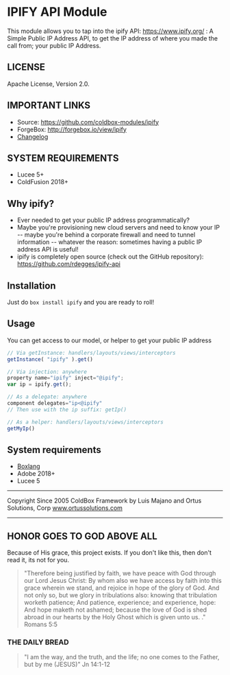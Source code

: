 # IPIFY API Module

This module allows you to tap into the ipify API: https://www.ipify.org/ : A Simple Public IP Address API, to get the IP address of where you made the call from; your public IP Address.

## LICENSE

Apache License, Version 2.0.

## IMPORTANT LINKS

* Source: https://github.com/coldbox-modules/ipify
* ForgeBox: http://forgebox.io/view/ipify
* [Changelog](changelog.md)

## SYSTEM REQUIREMENTS

* Lucee 5+
* ColdFusion 2018+

## Why ipify?

* Ever needed to get your public IP address programmatically?
* Maybe you're provisioning new cloud servers and need to know your IP -- maybe you're behind a corporate firewall and need to tunnel information -- whatever the reason: sometimes having a public IP address API is useful!
* ipify is completely open source (check out the GitHub repository): https://github.com/rdegges/ipify-api

## Installation

Just do `box install ipify` and you are ready to roll!

## Usage

You can get access to our model, or helper to get your public IP address

```js
// Via getInstance: handlers/layouts/views/interceptors
getInstance( "ipify" ).get()

// Via injection: anywhere
property name="ipify" inject="@ipify";
var ip = ipify.get();

// As a delegate: anywhere
component delegates="ip<@ipify"
// Then use with the ip suffix: getIp()

// As a helper: handlers/layouts/views/interceptors
getMyIp()
```

## System requirements
* [Boxlang](https://www.boxlang.io)
* Adobe 2018+
* Lucee 5

********************************************************************************
Copyright Since 2005 ColdBox Framework by Luis Majano and Ortus Solutions, Corp
www.ortussolutions.com
********************************************************************************

## HONOR GOES TO GOD ABOVE ALL

Because of His grace, this project exists. If you don't like this, then don't read it, its not for you.

>"Therefore being justified by faith, we have peace with God through our Lord Jesus Christ:
By whom also we have access by faith into this grace wherein we stand, and rejoice in hope of the glory of God.
And not only so, but we glory in tribulations also: knowing that tribulation worketh patience;
And patience, experience; and experience, hope:
And hope maketh not ashamed; because the love of God is shed abroad in our hearts by the
Holy Ghost which is given unto us. ." Romans 5:5

### THE DAILY BREAD

 > "I am the way, and the truth, and the life; no one comes to the Father, but by me (JESUS)" Jn 14:1-12
